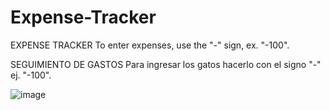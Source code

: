 # Expense-Tracker

EXPENSE TRACKER
To enter expenses, use the "-" sign, ex. "-100".

SEGUIMIENTO DE GASTOS
Para ingresar los gatos hacerlo con el signo "-" ej. "-100".

![image](https://github.com/Justxt/Expense-Tracker/assets/96129728/d4ffe5e9-b2d6-42f2-b80f-732a783d03ae)
